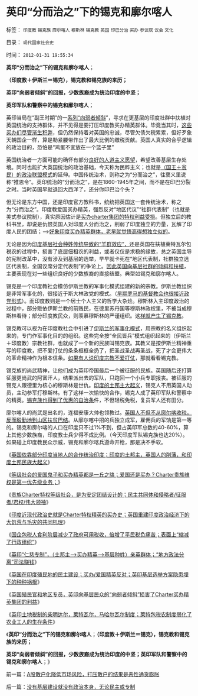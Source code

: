 # 英印“分而治之”下的锡克和廓尔喀人

标签： `印度教` `锡克族` `廓尔喀人` `穆斯林` `锡克教` `英国` `印巴分治` `买办` `参议院` `议会` `文化` 

目录： `现代国家社会史`

时间： `2012-01-31 19:55:34`

**英印“分而治之”下的锡克和廓尔喀人**；

**（印度教＋伊斯兰＝锡克），锡克教和锡克族的来历；**

**英印“向弱者倾斜”的回报，少数族裔成为统治印度的中坚；**

**英印军队和警察中的锡克和廓尔喀人**；

英印当局在“副王时期”的一[系列“向弱者倾斜](../../../2011/11/10/贵族不需要钱，平民根本没有权.md)”，寻求在更基层的印度社群中扶植对英国统治的支持群体，并不见得是要打压印度教买办精英群体。毕竟当其时，[这些买办们尽管渐生积弊](../../../2012/1/28/侵蚀了政府可用税收，倍增了平民税负痛苦.md)，但仍然保持着对英国的忠诚，尽管欠债欠税累累，但好歹象天朝国企一样，算是勒紧腰带作出了最大比例的缴税贡献。英国人真实的合乎逻辑的政治目的，恐怕是“鸡蛋不宜放在一个篮子里”

英国统治者一方面可能的确怀有部分[良好的人道主义愿望](../../../2011/2/1/人道主义如何构筑君权神授？.md)，希望改善基层生存处境。同时也能扩大英国统治的政治基础，今天称为民粹主义；也就是[（国王＋贫民）的政治联盟模式](../../../2011/11/24/（皇帝＋自耕农民）社会联盟的政治意义.md)的延伸。中国传统治术，则称之为“分而治之”，往褒义里说称“推恩令”。英印统治的“分而治之”，是在1860-1945年之间，而不是在印巴分裂之时。当时英国早就退回大西洋了，还分你印巴治个头？

但无论是东方中国，还是印度官方教科书，统统把英国这一套传统治术，称之为“分而治之”。印度教爱国买办精英，强烈反对“地区代议”“社群代表制”（也就是美式参议院制），真实原因估计是[买办charter集团的特权利益受损](../../../2012/1/28/印度近现代史就是Charter精英的爱国买办史.md)。但独立后的教科书里，却说是仇恨英国人对印度人分而治之，削弱了印度独立的力量，瓦解了印度人民的团结；——>[好象印度买办精英群体，老早就觉悟高得想独立似的](../../../2012/1/28/印度的爱国买办精英，大清朝廷和洋鬼子.md)。

无论是因为[印度基层社会种姓传统导致的“羊群效应”，](../../../2012/1/19/印度种姓的“合理性”和“超前发展”的服务业.md)还是英国在扶植莱特瓦尔包税农的过程中，损害了底层佃租农的利益，或者仅仅是求稳的缘故，总之英国主导的宪制改革中，没有涉及到基层的选举，早早就卡死在“地区代表制，社群独立选区代表制，全国议席分定代表制”的争论上。[因此英国向基层社群的倾斜和扶植](../../../2011/11/24/“走群众路线”是君权的政治传统；民主诞生于自治.md)，主要表现在对一些组织良好的少数族裔的直接结盟。典型如锡克和廓尔喀人。

锡克是一个印度教社会模仿伊斯兰教的军事化模式组建的新的宗教。伊斯兰教组织是非常军事化的，很接近于斯大林政党的模式。（[早期罗马的基督教会也很接近政党形式](../../../2010/11/10/为什么基督教最终胜出？.md)）。而印度教则是一个居士个人主义的哲学大杂烩。穆斯林入主印度政治的过程中，部分贩依伊斯兰教的前贱民，在德里苏丹国等穆斯林政权里，不被当成穆斯林看待；部分印度教民众，则羡慕穆斯林的严谨组织。这[样就产生了锡克教](../../../2012/1/1/印度民主缺陷鼓励了宗教仇杀；印度宗教教义大同小异；.md)。

锡克教可以视为在印度教社会中引进了[伊斯兰的军事化模式](../../../2010/5/22/仁者无敌话宽容，伊斯兰和阿拉伯帝国.md)，用宗教的名义组织起来的，专门作军事化目的的组织。这些完全按“全民皆兵”模式组织起来的（伊斯兰＋印度教）宗教社群，也就成了一个新的民族叫锡克族。其教义是按伊斯兰精神重写的印度教，把不爱打仗的条条框框全扔了，把圣战圣战再圣战，死了才会更伟大的革命精神作为根本信条。[如果有人说印度宗教不爱打仗](../../../2008/12/23/印度信仰，沉重的精神负担.md)，那就看看锡克教。

锡克族的尚武精神，让他们成为英印帝国最后一个被征服的民族。英国随后还打算征服更尚武的阿富汗人，结果派出去的军队，只跑回一个小兵专职报丧。被征服的锡克人跟德里为核心的穆斯林是世仇。[印度的土邦主大起义](../../../2012/1/27/印度的买办精英和印度土邦主的“民族大起义”.md)，锡克人不用英国人动员，主动参军打穆斯林。有了这样一次愉快的合作，锡克人成了英印军队和警察中的精英。[锡克族也得到了优惠的自治条](../../../2011/11/24/缺乏信仰是公有制的丧钟.md)件，不但轻税免税，复员军人还有田分。

廓尔喀人的尚武是出名的，连福安康大帅也领教过。[英国人不但不从廓尔喀收税，反而殷勤地到山区扶贫巴结](../../../2011/11/25/传统道德对“暴君，独裁者”是妖魔化的；.md)。从廓尔喀中招的兵独立成军，雇佣兵的军饷是第一等的。锡克和廓尔喀的人口在印度只不过1%不到，但占英印军总数的40-60%，算上其他少数族裔，印度教士兵少得不成比例。（今天印度军队锡克族也达20%）。如果碰上印度教民众示威，锡克和廓尔喀兵遵命开枪，那是决不手软。

《[英国依靠部分印度当地人的合作统治印度；印度的土邦主，英国人的削藩，和印度土邦民族大起义](../../../2012/1/27/印度的买办精英和印度土邦主的“民族大起义”.md)》

《[等级社会的爱国鬼子和买办精英都是一丘之貉；爱国还是买办？Charter贵族维权是第一优先级业务；](../../../2012/1/28/印度的爱国买办精英，大清朝廷和洋鬼子.md)》

《[贵族Charter特权等级社会，是为安定团结设计的；民主共同体和侵略者/征服者/君权/伟大领袖](../../../2012/1/28/安定团结的等级社会的侵略者／征服者／君权／伟大领袖.md)》

《[印度近现代政治史就是Charter特权精英的买办史；英国重建印度政治经济下的大饥荒与毛灾的共同机理](../../../2012/1/28/印度近现代史就是Charter精英的爱国买办史.md)》

《[国企包税人食利阶层减少了政府可用税收，倍增了平民税负痛苦；表面上“缩减了行政组织”](../../../2012/1/28/侵蚀了政府可用税收，倍增了平民税负痛苦.md)》

《[英印“仁慈专制”，（土邦主——>买办精英——>基层种姓）亲英群体；“地方政法分离”司法赚钱](../../../2012/1/29/英印“仁慈专制”，搞创收赚钱的英国法庭.md)》

《[英国在印度殖民地的民主建设；买办/爱国精英反对；英印基层选举方案隐患埋下的种种祸根](../../../2012/1/29/英印殖民地的民主建设，1909年宪改的隐患和祸根.md)》

《[英国殖民官和地区专员，英印向基层民众的“向弱者倾斜”损害了Charter买办精英集团的利益](../../../2012/1/29/英印殖民地开明政治损害了买办特权集团利益.md)》

《[英印土地税制的柴明达尔，莱特瓦尔，马哈尔瓦尔制度；莱特包税农制度弱化了农业工人的生存条件](../../../2012/1/29/英印土地农业税制度之柴明达尔，莱特瓦尔和人民公社.md)》

《**英印“分而治之”下的锡克和廓尔喀人**；**（印度教＋伊斯兰＝锡克），锡克教和锡克族的来历；**

**英印“向弱者倾斜”的回报，少数族裔成为统治印度的中坚；英印军队和警察中的锡克和廓尔喀人**；》



前一篇：[A股散户化降低市场风险，打压散户的结果是恶性通货膨胀](../../../2012/1/30/A股散户化降低市场风险，打压散户的结果是恶性通货膨胀.md)

后一篇：[没有基层建设就没有政治本身，无论民主或专制](../../../2012/1/31/没有基层建设就没有政治本身，无论民主或专制.md)